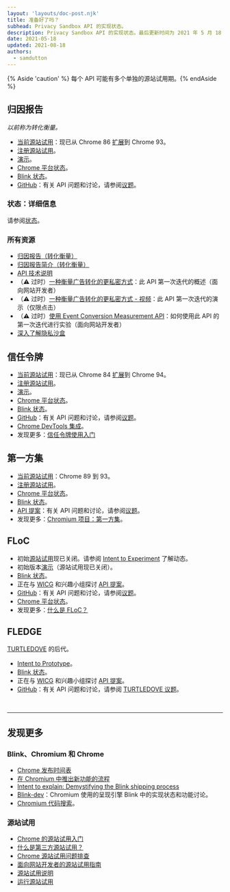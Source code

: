 ```yaml
---
layout: 'layouts/doc-post.njk'
title: 准备好了吗？
subhead: Privacy Sandbox API 的实现状态。
description: Privacy Sandbox API 的实现状态。最后更新时间为 2021 年 5 月 18 日。
date: 2021-05-18
updated: 2021-08-18
authors:
  - samdutton
---
```


{% Aside 'caution' %} 每个 API 可能有多个单独的源站试用期。{% endAside %}

## 归因报告

*以前称为转化衡量。*

- [当前源站试用](/docs/web-platform/origin-trials/)：现已从 Chrome 86 [扩展](https://groups.google.com/u/1/a/chromium.org/g/attribution-reporting-api-dev/c/ZKf9T8sRqAM)到 Chrome 93。
- [注册源站试用](/origintrials/#/view_trial/3411476717733150721)。
- [演示](https://goo.gle/demo-event-level-conversion-measurement-api)。
- [Chrome 平台状态](https://www.chromestatus.com/features/6412002824028160)。
- [Blink 状态](https://groups.google.com/a/chromium.org/g/blink-dev/search?q=conversion%20measurement)。
- [GitHub](https://github.com/WICG/conversion-measurement-api/)：有关 API 问题和讨论，请参阅[议题](https://github.com/WICG/conversion-measurement-api/issues)。

### 状态：详细信息

请参阅[状态](/docs/privacy-sandbox/attribution-reporting-introduction/#status)。

### 所有资源

- [归因报告（转化衡量）](/docs/privacy-sandbox/attribution-reporting)
- [归因报告简介（转化衡量）](/docs/privacy-sandbox/attribution-reporting-introduction)
- [API 技术说明](https://github.com/WICG/conversion-measurement-api/)
- （⚠️ 过时）[一种衡量广告转化的更私密方式](/docs/privacy-sandbox/attribution-reporting/)：此 API 第一次迭代的概述（面向网站开发者）
- （⚠️ 过时）[一种衡量广告转化的更私密方式 - 视频](https://www.youtube.com/watch?v=jcDfOoWwZcM)：此 API 第一次迭代的演示（仅限点击）
- （⚠️ 过时）[使用 Event Conversion Measurement API](/docs/privacy-sandbox/attribution-reporting/)：如何使用此 API 的第一次迭代进行实验（面向网站开发者）
- [深入了解隐私沙盒](https://web.dev/digging-into-the-privacy-sandbox)

## 信任令牌

- [当前源站试用](/docs/web-platform/origin-trials/)：现已从 Chrome 84 [扩展](https://groups.google.com/a/chromium.org/g/blink-dev/c/-W90wVkS0Ks/m/Jfh5-ZWpAQAJ)到 Chrome 94。
- [注册源站试用](/origintrials/#/view_trial/2479231594867458049)。
- [演示](https://trust-token-demo.glitch.me/)。
- [Chrome 平台状态](https://www.chromestatus.com/feature/5078049450098688)。
- [Blink 状态](https://groups.google.com/a/chromium.org/g/blink-dev/search?q=trust%tokens)。
- [GitHub](https://github.com/WICG/trust-token-api)：有关 API 问题和讨论，请参阅[议题](https://github.com/WICG/trust-token-api/issues)。
- [Chrome DevTools 集成](https://developers.google.com/web/updates/2021/01/devtools?utm_source=devtools#trust-token)。
- 发现更多：[信任令牌使用入门](https://web.dev/articles/trust-tokens)

## 第一方集

- [当前源站试用](/docs/web-platform/origin-trials/)：Chrome 89 到 93。
- [注册源站试用](/origintrials/#/view_trial/988540118207823873)。
- [Chrome 平台状态](https://chromestatus.com/feature/5640066519007232)。
- [Blink 状态](https://groups.google.com/a/chromium.org/g/blink-dev/search?q=first-party%20sets)。
- [API 提案](https://github.com/privacycg/first-party-sets)：有关 API 问题和讨论，请参阅[议题](hhttps://github.com/privacycg/first-party-sets/issues)。
- 发现更多：[Chromium 项目：第一方集](https://www.chromium.org/updates/first-party-sets)。

## FLoC

- 初始[源站试用](https://web.dev/origin-trials)现已关闭。请参阅 [Intent to Experiment](https://groups.google.com/a/chromium.org/g/blink-dev/c/MmijXrmwrJs) 了解动态。
- 初始版本[演示](https://floc.glitch.me/)（源站试用现已关闭）。
- [Blink 状态](https://groups.google.com/a/chromium.org/g/blink-dev/search?q=floc)。
- 正在与 [WICG](https://github.com/WICG/floc) 和兴趣小组探讨 [API 提案](https://www.w3.org/community/wicg/)。
- [GitHub](https://github.com/WICG/floc)：有关 API 问题和讨论，请参阅[议题](https://github.com/WICG/floc/issues)。
- [Chrome 平台状态](https://www.chromestatus.com/features/5710139774468096)。
- 发现更多：[什么是 FLoC？](https://web.dev/articles/floc)

## FLEDGE

[TURTLEDOVE](https://github.com/WICG/turtledove) 的后代。

- [Intent to Prototype](https://groups.google.com/a/chromium.org/g/blink-dev/c/w9hm8eQCmNI/m/LqT59250CAAJ)。
- [Blink 状态](https://groups.google.com/a/chromium.org/g/blink-dev/search?q=fledge)。
- 正在与 [WICG](https://www.w3.org/community/wicg/) 和兴趣小组探讨 [API 提案](https://github.com/WICG/turtledove/blob/main/FLEDGE.md)。
- [GitHub](https://github.com/WICG/turtledove/blob/main/FLEDGE.md)：有关 API 问题和讨论，请参阅 [TURTLEDOVE 议题](https://github.com/WICG/turtledove/issues)。

<br>

---

## 发现更多

### Blink、Chromium 和 Chrome

- [Chrome 发布时间表](https://www.chromestatus.com/features/schedule)
- [在 Chromium 中推出新功能的流程](https://www.chromium.org/blink/launching-features)
- [Intent to explain: Demystifying the Blink shipping process](https://www.youtube.com/watch?time_continue=291&v=y3EZx_b-7tk)
- [Blink-dev](https://groups.google.com/a/chromium.org/g/blink-dev/)：Chromium 使用的呈现引擎 Blink 中的实现状态和功能讨论。
- [Chromium 代码搜索](https://source.chromium.org/)。

### 源站试用

- [Chrome 的源站试用入门](/docs/web-platform/origin-trials/)
- [什么是第三方源站试用？](https://web.dev/third-party-origin-trials)
- [Chrome 源站试用问题排查](https://github.com/GoogleChrome/OriginTrials/blob/gh-pages/developer-guide.md)
- [面向网站开发者的源站试用指南](https://github.com/GoogleChrome/OriginTrials/blob/gh-pages/developer-guide.md)
- [源站试用说明](https://github.com/GoogleChrome/OriginTrials/blob/gh-pages/explainer.md)
- [运行源站试用](https://www.chromium.org/blink/origin-trials/running-an-origin-trial)
